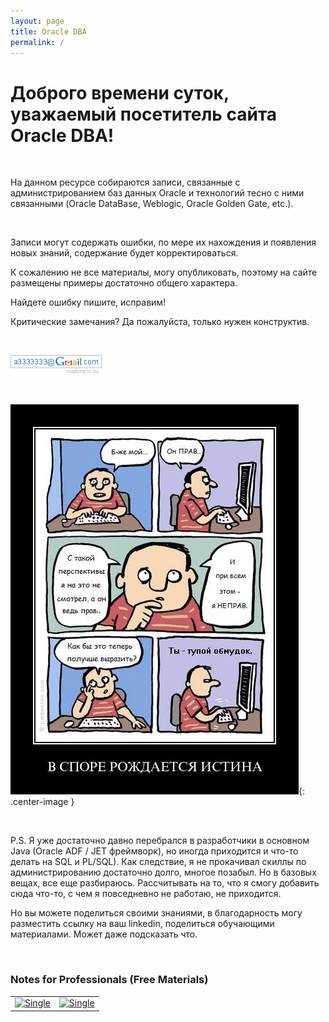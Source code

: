 ```yaml
---
layout: page
title: Oracle DBA
permalink: /
---
```


# Доброго времени суток, уважаемый посетитель сайта Oracle DBA!

<br/>

На данном ресурсе собираются записи, связанные с администрированием баз данных Oracle и технологий тесно с ними связанными (Oracle DataBase, Weblogic, Oracle Golden Gate, etc.).

<br/>

Записи могут содержать ошибки, по мере их нахождения и появления новых знаний, содержание будет корректироваться.

К сожалению не все материалы, могу опубликовать, поэтому на сайте размещены примеры достаточно общего характера.

Найдете ошибку пишите, исправим!

Критические замечания? Да пожалуйста, только нужен конструктив.

<br/>

![Marley](/img/a3333333mail.gif 'Marley')

<br/>

![Oracle DBA](/img/kritika.jpg 'Oracle DBA'){: .center-image }

<br/>

P.S. Я уже достаточно давно перебрался в разработчики в основном Java (Oracle ADF / JET фреймворк), но иногда приходится и что-то делать на SQL и PL/SQL). Как следствие, я не прокачивал скиллы по администрированию достаточно долго, многое позабыл. Но в базовых вещах, все еще разбираюсь. Рассчитывать на то, что я смогу добавить сюда что-то, с чем я повседневно не работаю, не приходится.

Но вы можете поделиться своими знаниями, в благодарность могу разместить ссылку на ваш linkedin, поделиться обучающими материалами. Может даже подсказать что.

<br/>

### Notes for Professionals (Free Materials)

<div align="center">

<table>

<tr>
<td>

 <a href="https://goalkicker.com/OracleDatabaseBook/">
    <img src="https://goalkicker.com/OracleDatabaseBook/OracleDatabaseGrow.png" border="0" alt="Single"></a>

</td>
<td>

  <a href="https://goalkicker.com/SQLBook/">
    <img src="https://goalkicker.com/SQLBook/SQLGrow.png" border="0" alt="Single"></a>

</td>
</tr>

</table>

</div>

